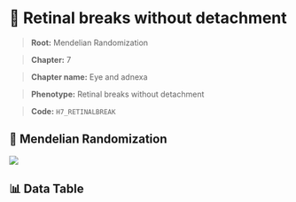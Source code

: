 # 🧪 Retinal breaks without detachment

> **Root:** Mendelian Randomization

> **Chapter:** 7  

> **Chapter name:** Eye and adnexa

> **Phenotype:** Retinal breaks without detachment  

> **Code:** `H7_RETINALBREAK`

## 🧬 Mendelian Randomization  

<img src="/MR/Figures/Forward/H7_RETINALBREAK.png"/>

## 📊 Data Table

<CsvTableMRF src="/public/MR/Data/Forward/H7_RETINALBREAK.csv"/>
